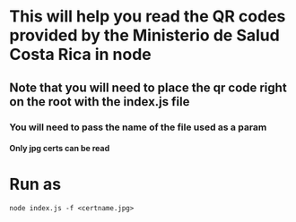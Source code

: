 # This will help you read the QR codes provided by the Ministerio de Salud Costa Rica in node

## Note that you will need to place the qr code right on the root with the index.js file
### You will need to pass the name of the file used as a param
#### Only jpg certs can be read

# Run as 

```
node index.js -f <certname.jpg>

```